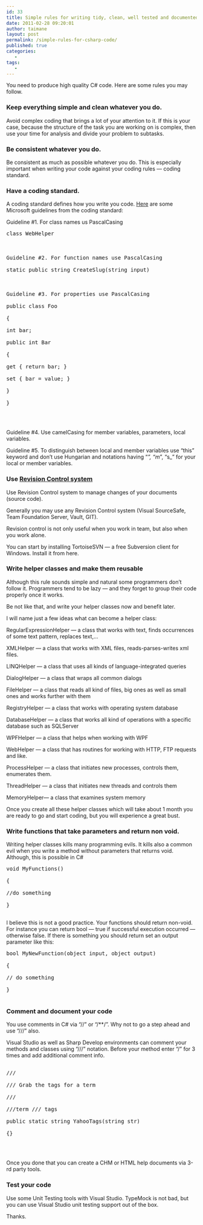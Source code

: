 ```yaml
---
id: 33
title: Simple rules for writing tidy, clean, well tested and documented C# code
date: 2011-02-28 09:20:01
author: taimane
layout: post
permalink: /simple-rules-for-csharp-code/
published: true
categories:
   -
tags:
   -
---
```

You need to produce high quality C# code. Here are some rules you may follow.
<h3>Keep everything simple and clean whatever you do.</h3>
Avoid complex coding that brings a lot of your attention to it. If this is your case, because the structure of the task you are working on is complex, then use your time for analysis and divide your problem to subtasks.
<h3>Be consistent whatever you do.</h3>
Be consistent as much as possible whatever you do. This is especially important when writing your code against your coding rules — coding standard.
<h3>Have a coding standard.</h3>
A coding standard defines how you write you code. <a href="http://blogs.msdn.com/brada/articles/361363.aspx">Here</a> are some Microsoft guidelines from the coding standard:

Guideline #1. For class names us PascalCasing

<pre class="prettyprint">class WebHelper

Guideline #2. For function names use PascalCasing
static public string CreateSlug(string input)

Guideline #3. For properties use PascalCasing
public class Foo
{
int bar;
public int Bar
{
get { return bar; }
set { bar = value; }
}
}
</pre>
&nbsp;

Guideline #4. Use camelCasing for member variables, parameters, local variables.

Guideline #5. To distinguish between local and member variables use “this” keyword and don’t use Hungarian and notations having “_”, “m_”, “s_” for your local or member variables.
<h3>Use <a href="http://en.wikipedia.org/wiki/Revision_control">Revision Control system</a></h3>
Use Revision Control system to manage changes of your documents (source code).
Generally you may use any Revision Control system (Visual SourceSafe, Team Foundation Server, Vault, GIT).
Revision control is not only useful when you work in team, but also when you work alone.
You can start by installing TortoiseSVN — a free Subversion client for Windows. Install it from here.
<h3>Write helper classes and make them reusable</h3>
Although this rule sounds simple and natural some programmers don’t follow it. Programmers tend to be lazy — and they forget to group their code properly once it works.
Be not like that, and write your helper classes now and benefit later.
I will name just a few ideas what can become a helper class:

RegularExpressionHelper — a class that works with text, finds occurrences of some text pattern, replaces text,…

XMLHelper — a class that works with XML files, reads-parses-writes xml files.

LINQHelper — a class that uses all kinds of language-integrated queries

DialogHelper — a class that wraps all common dialogs

FileHelper — a class that reads all kind of files, big ones as well as small ones and works further with them

RegistryHelper — a class that works with operating system database

DatabaseHelper — a class that works all kind of operations with a specific database such as SQLServer

WPFHelper — a class that helps when working with WPF

WebHelper — a class that has routines for working with HTTP, FTP requests and like.

ProcessHelper — a class that initiates new processes, controls them, enumerates them.

ThreadHelper — a class that initiates new threads and controls them

MemoryHelper— a class that examines system memory

Once you create all these helper classes which will take about 1 month you are ready to go and start coding, but you will experience a great bust.
<h3>Write functions that take parameters and return non void.</h3>
Writing helper classes kills many programming evils. It kills also a common evil when you write a method without parameters that returns void. Although, this is possible in C#

<pre class="prettyprint">void MyFunctions()
{
//do something
}
</pre>

I believe this is not a good practice. Your functions should return non-void. For instance you can return bool — true if successful execution occurred — otherwise false. If there is something you should return set an output parameter like this:

<pre class="prettyprint">bool MyNewFunction(object input, object output)
{
// do something
}
</pre>

<h3>Comment and document your code</h3>
You use comments in C# via “//” or “/**/”. Why not to go a step ahead and use “///” also.
Visual Studio as well as Sharp Develop environments can comment your methods and classes using “///” notation. Before your method enter “/” for 3 times and add additional comment info.

<pre class="prettyprint">
///
/// Grab the tags for a term
///
///term /// tags
public static string YahooTags(string str)
{}
</pre>
&nbsp;

Once you done that you can create a CHM or HTML help documents via 3-rd party tools.
<h3>Test your code</h3>
Use some Unit Testing tools with Visual Studio. TypeMock is not bad, but you can use Visual Studio unit testing support out of the box.

Thanks.  

